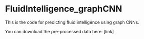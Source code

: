 # FluidIntelligence_graphCNN
This is the code for predicting fluid intelligence using graph CNNs.

You can download the pre-processed data here:
[link]
